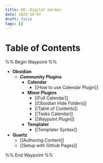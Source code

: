 ```yaml
---
title: 00. Digital Garden
date: 2023-10-07
draft: false
tags: []
---
```

# Table of Contents
%% Begin Waypoint %%
- **Obsidian**
	- **Community Plugins**
		- **Calendar**
			- [[How to use Calendar Plugin]]
		- **Minor Plugins**
			- [[Full Calendar]]
			- [[Obsidian Hide Folders]]
			- [[Table of Contents]]
			- [[Tasks Calendar]]
			- [[Waypoint Plugin]]
		- **Templater**
			- [[Templater Syntax]]
- **Quartz**
	- [[Authoring Content]]
	- [[Setup with Github Pages]]

%% End Waypoint %%
